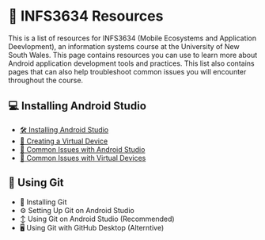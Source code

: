 # 📱 INFS3634 Resources
This is a list of resources for INFS3634 (Mobile Ecosystems and Application Deevlopment), an information systems course at the University of New South Wales. This page contains resources you can use to learn more about Android application development tools and practices. This list also contains pages that can also help troubleshoot common issues you will encounter throughout the course.

## 💻 Installing Android Studio
* [🛠 Installing Android Studio](https://developer.android.com/studio/install)
* [📲 Creating a Virtual Device](https://developer.android.com/studio/run/managing-avds)
* [🔌 Common Issues with Android Studio](/androidstudio/ANDROIDISSUES.md)
* [🧨 Common Issues with Virtual Devices](/androidstudio/DEVICEISSUES.md)

## 🤝 Using Git
* 📀 Installing Git
* ⚙️ Setting Up Git on Android Studio
* ↕️ Using Git on Android Studio (Recommended)
* 🖥️ Using Git with GitHub Desktop (Alterntive)
